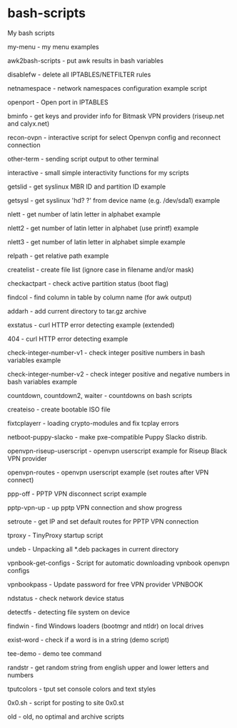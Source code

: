 # bash-scripts
My bash scripts

my-menu - my menu examples

awk2bash-scripts - put awk results in bash variables

disablefw - delete all IPTABLES/NETFILTER rules

netnamespace - network namespaces configuration example script

openport - Open port in IPTABLES

bminfo - get keys and provider info for Bitmask VPN providers (riseup.net and calyx.net)

recon-ovpn - interactive script for select Openvpn config and reconnect connection

other-term - sending script output to other terminal

interactive - small simple interactivity functions for my scripts

getslid - get syslinux MBR ID and partition ID example

getsysl - get syslinux 'hd? ?' from device name (e.g. /dev/sda1) example

nlett - get number of latin letter in alphabet example

nlett2 - get number of latin letter in alphabet (use printf) example

nlett3 - get number of latin letter in alphabet simple example

relpath - get relative path example

createlist - create file list (ignore case in filename and/or mask)

checkactpart - check active partition status (boot flag)

findcol - find column in table by column name (for awk output)

addarh - add current directory to tar.gz archive

exstatus - curl HTTP error detecting example (extended)

404 - curl HTTP error detecting example

check-integer-number-v1 - check integer positive numbers in bash variables example

check-integer-number-v2 - check integer positive and negative numbers in bash variables example

countdown, countdown2, waiter - countdowns on bash scripts

createiso - create bootable ISO file

fixtcplayerr - loading crypto-modules and fix tcplay errors

netboot-puppy-slacko - make pxe-compatible Puppy Slacko distrib.

openvpn-riseup-userscript - openvpn userscript example for Riseup Black VPN provider

openvpn-routes - openvpn userscript example (set routes after VPN connect)

ppp-off - PPTP VPN disconnect script example

pptp-vpn-up - up pptp VPN connection and show progress

setroute - get IP and set default routes for PPTP VPN connection

tproxy - TinyProxy startup script

undeb - Unpacking all *.deb packages in current directory

vpnbook-get-configs - Script for automatic downloading vpnbook openvpn configs

vpnbookpass - Update password for free VPN provider VPNBOOK

ndstatus - check network device status

detectfs - detecting file system on device

findwin - find Windows loaders (bootmgr and ntldr) on local drives

exist-word - check if a word is in a string (demo script)

tee-demo - demo tee command

randstr - get random string from english upper and lower letters and numbers

tputcolors - tput set console colors and text styles

0x0.sh - script for posting to site 0x0.st

old - old, no optimal and archive scripts